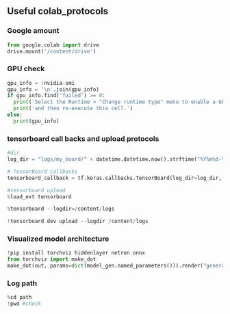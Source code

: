 ## Useful colab_protocols

### Google amount
```python
from google.colab import drive
drive.mount('/content/drive')
```
### GPU check
```python
gpu_info = !nvidia-smi
gpu_info = '\n'.join(gpu_info)
if gpu_info.find('failed') >= 0:
  print('Select the Runtime > "Change runtime type" menu to enable a GPU accelerator, ')
  print('and then re-execute this cell.')
else:
  print(gpu_info)
```
### tensorboard call backs and upload protocols
```python
#dir
log_dir = "logs/my_board/" + datetime.datetime.now().strftime("%Y%m%d-%H%M%S")

# TensorBoard callbacks
tensorboard_callback = tf.keras.callbacks.TensorBoard(log_dir=log_dir, histogram_freq=1)

#tensorboard upload
%load_ext tensorboard

%tensorboard --logdir=/content/logs

!tensorboard dev upload --logdir /content/logs
```
### Visualized model architecture
```python
!pip install torchviz hiddenlayer netron onnx
from torchviz import make_dot
make_dot(out, params=dict(model_gen.named_parameters())).render("generator_unet_graph", format="png")
```
### Log path
```python
%cd path
!pwd #check
```
